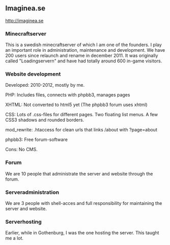 Imaginea.se
-----------

http://imaginea.se

### Minecraftserver
This is a swedish minecraftserver of which I am one of the founders. I play an important role in administration, maintenance and development.
We have 200 users since relaunch and rename in december 2011. It was originally called "Loadingservern" and have had totally around 600 in-game visitors.

### Website development
Developed: 2010-2012, mostly by me.

PHP: Includes files, connects with phpbb3, manages pages

XHTML: Not converted to html5 yet (The phpbb3 forum uses xhtml)

CSS: Lots of .css-files for different pages. Two floating list menus. A few CSS3 shadows and rounded borders.

mod_rewrite: .htaccess for clean urls that links /about with ?page=about

phpbb3: Free forum-software

Cons: No CMS.

### Forum
We are 10 people that administrate the server and website through the forum.

### Serveradministration
We are 3 people with shell-acces and full responsibility for maintaining the server and website.

### Serverhosting
Earlier, while in Gothenburg, I was the one hosting the server. This taught me a lot.


